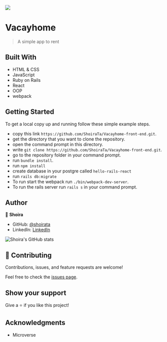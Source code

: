 ![](https://img.shields.io/badge/Microverse-blueviolet)

# Vacayhome 

> A simple app to rent

## Built With

- HTML & CSS
- JavaScript
- Ruby on Rails
- React
- OOP
- webpack


## Getting Started

To get a local copy up and running follow these simple example steps.

- copy this link `https://github.com/ShoiraTa/Vacayhome-front-end.git`.
- get the directory that you want to clone the repository.
- open the command prompt in this directory.
- write `git clone https://github.com/ShoiraTa/Vacayhome-front-end.git`.
- go to the repository folder in your command prompt.
- run `bundle install`.
- run `npm install`
- create database in your postgre called `hello-rails-react`
- run `rails db:migrate`
- To run start the webpack run `./bin/webpack-dev-server`.
- To run the rails server run  `rails s` in your command prompt.

## Author

👤 **Shoira**

- GitHub: [@shoirata](https://github.com/shoirata)
- LinkedIn: [LinkedIn](https://www.linkedin.com/in/shoira-tashpulatova-bab4a7122/)

![Shoira's GitHub stats](https://github-readme-stats.vercel.app/api?username=shoirata&count_private=true&theme=dark&show_icons=true)


## 🤝 Contributing

Contributions, issues, and feature requests are welcome!

Feel free to check the [issues page](../../issues/).

## Show your support

Give a ⭐️ if you like this project!

## Acknowledgments

- Microverse
